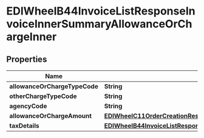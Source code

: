 

# EDIWheelB44InvoiceListResponseInvoiceInnerSummaryAllowanceOrChargeInner


## Properties

| Name | Type | Description | Notes |
|------------ | ------------- | ------------- | -------------|
|**allowanceOrChargeTypeCode** | **String** |  |  [optional] |
|**otherChargeTypeCode** | **String** |  |  [optional] |
|**agencyCode** | **String** |  |  [optional] |
|**allowanceOrChargeAmount** | [**EDIWheelC11OrderCreationResponseChargeChargeAmount**](EDIWheelC11OrderCreationResponseChargeChargeAmount.md) |  |  [optional] |
|**taxDetails** | [**EDIWheelB44InvoiceListResponseInvoiceInnerLineLevelInnerArticleAllowanceOrChargeInnerTaxDetailsInner**](EDIWheelB44InvoiceListResponseInvoiceInnerLineLevelInnerArticleAllowanceOrChargeInnerTaxDetailsInner.md) |  |  [optional] |



